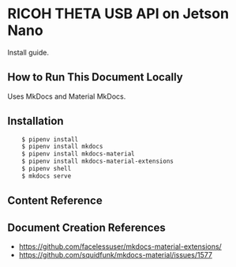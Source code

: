 # RICOH THETA USB API on Jetson Nano

Install guide.

## How to Run This Document Locally

Uses MkDocs and Material MkDocs.  

## Installation

```bash
    $ pipenv install
    $ pipenv install mkdocs
    $ pipenv install mkdocs-material
    $ pipenv install mkdocs-material-extensions
    $ pipenv shell
    $ mkdocs serve
```

## Content Reference



## Document Creation References

* https://github.com/facelessuser/mkdocs-material-extensions/
* https://github.com/squidfunk/mkdocs-material/issues/1577